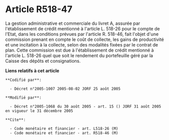 # Article R518-47

La gestion administrative et commerciale du livret A, assurée par l'établissement de crédit mentionné à l'article L. 518-26
pour le compte de l'Etat, dans les conditions prévues par l'article R. 518-46, fait l'objet d'une commission prenant en
compte le coût de collecte, les gains de productivité et une incitation à la collecte, selon des modalités fixées par le
contrat de plan. Cette commission est due à l'établissement de crédit mentionné à l'article L. 518-26 quel que soit le
rendement du portefeuille géré par la Caisse des dépôts et consignations.

**Liens relatifs à cet article**

	**Codifié par**:

	  - Décret n°2005-1007 2005-08-02 JORF 25 août 2005

	**Modifié par**:

	  - Décret n°2005-1068 du 30 août 2005 - art. 15 () JORF 31 août 2005 en vigueur le 31 décembre 2005

	**Cite**:

	  - Code monétaire et financier - art. L518-26 (M)
	  - Code monétaire et financier - art. R518-46 (M)

